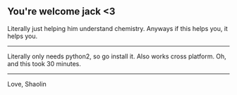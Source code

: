 You're welcome jack <3
-----------------------

Literally just helping him understand chemistry.
Anyways if this helps you, it helps you.

------------------------

Literally only needs python2, so go install it. Also works cross platform.
Oh, and this took 30 minutes.

-----------------------

Love, Shaolin
